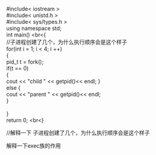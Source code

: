 #include< iostream >
<br>#include< unistd.h >
<br>#include< sys/types.h >
<br>using namespace std;
<br>int main()
<br<{
    <br>//子进程创建了几个，为什么执行顺序会是这个样子
    <br>for(int i = 1; i < 4; i ++)
   <br> {
       <br> pid_t t = fork();
        <br>if(t == 0)
       <br> {
          <br>  cout << "child  "  << getpid()<< endl;
        }
      <br>  else
        {
          <br>  cout << "parent  "  << getpid()<< endl;
      <br>  }   
   <br> }
  <br>  return 0;
<br<}

//解释一下 子进程创建了几个，为什么执行顺序会是这个样子

解释一下exec族的作用
